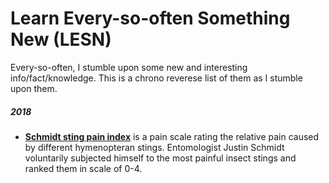 Learn Every-so-often Something New (LESN)
=========================================

Every-so-often, I stumble upon some new and interesting info/fact/knowledge. This is a chrono reverese list of them as I stumble upon them. 


##### 2018
* **[Schmidt sting pain index](https://www.quora.com/What-are-some-mind-blowing-facts-from-the-animal-kingdom/answer/Alex-Cooper-81)** is a pain scale rating the relative pain caused by different hymenopteran stings. Entomologist Justin Schmidt voluntarily subjected himself to the most painful insect stings and ranked them in scale of 0-4. 